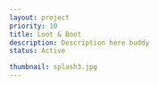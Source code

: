 ```yaml
---
layout: project
priority: 10
title: Loot & Boot
description: Description here buddy
status: Active

thumbnail: splash3.jpg
---
```


